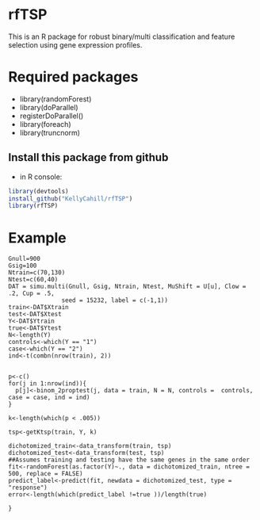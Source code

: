 # rfTSP

This is an R package for robust binary/multi classification and feature selection using gene expression profiles.

# Required packages
* library(randomForest)
* library(doParallel) 
* registerDoParallel()
* library(foreach) 
* library(truncnorm)

## Install this package from github 
* in R console: 
```R 
library(devtools) 
install_github("KellyCahill/rfTSP") 
library(rfTSP)
```

# Example 

```
Gnull=900
Gsig=100
Ntrain=c(70,130)
Ntest=c(60,40)
DAT = simu.multi(Gnull, Gsig, Ntrain, Ntest, MuShift = U[u], Clow = .2, Cup = .5,
               seed = 15232, label = c(-1,1))
train<-DAT$Xtrain
test<-DAT$Xtest
Y<-DAT$Ytrain
true<-DAT$Ytest
N<-length(Y)
controls<-which(Y == "1") 
case<-which(Y == "2")
ind<-t(combn(nrow(train), 2))
 
  
p<-c()
for(j in 1:nrow(ind)){
  p[j]<-binom_2proptest(j, data = train, N = N, controls =  controls, case = case, ind = ind)
}
  
k<-length(which(p < .005)) 
    
tsp<-getKtsp(train, Y, k) 

dichotomized_train<-data_transform(train, tsp) 
dichotomized_test<-data_transform(test, tsp) 
##Assumes training and testing have the same genes in the same order
fit<-randomForest(as.factor(Y)~., data = dichotomized_train, ntree = 500, replace = FALSE) 
predict_label<-predict(fit, newdata = dichotomized_test, type = "response") 
error<-length(which(predict_label !=true ))/length(true)

}
